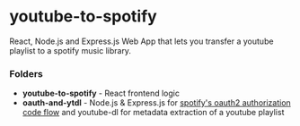 # youtube-to-spotify

React, Node.js and Express.js Web App that lets you transfer a youtube playlist to a spotify music library.

### Folders 
 * **youtube-to-spotify** - React frontend logic
 * **oauth-and-ytdl**     -  Node.js & Express.js for [spotify's oauth2 authorization code flow](https://developer.spotify.com/documentation/general/guides/authorization/code-flow/) and youtube-dl for metadata extraction of a youtube playlist 

